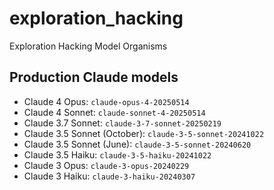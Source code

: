 # exploration_hacking
Exploration Hacking Model Organisms

## Production Claude models
- Claude 4 Opus: `claude-opus-4-20250514`
- Claude 4 Sonnet: `claude-sonnet-4-20250514`
- Claude 3.7 Sonnet: `claude-3-7-sonnet-20250219`
- Claude 3.5 Sonnet (October): `claude-3-5-sonnet-20241022`
- Claude 3.5 Sonnet (June): `claude-3-5-sonnet-20240620`
- Claude 3.5 Haiku: `claude-3-5-haiku-20241022`
- Claude 3 Opus: `claude-3-opus-20240229`
- Claude 3 Haiku: `claude-3-haiku-20240307`

